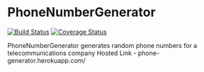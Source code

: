 # PhoneNumberGenerator

[![Build Status](https://travis-ci.org/Felglitzzz/PhoneNumberGenerator.svg?branch=develop)](https://travis-ci.org/Felglitzzz/PhoneNumberGenerator)
[![Coverage Status](https://coveralls.io/repos/github/Felglitzzz/PhoneNumberGenerator/badge.svg)](https://coveralls.io/github/Felglitzzz/PhoneNumberGenerator)

PhoneNumberGenerator generates random phone numbers for a telecommunications company
Hosted Link - phone-generator.herokuapp.com/
